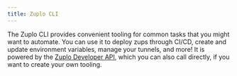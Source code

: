 ```yaml
---
title: Zuplo CLI
---
```


The Zuplo CLI provides convenient tooling for common tasks that you might want
to automate. You can use it to deploy zups through CI/CD, create and update
environment variables, manage your tunnels, and more! It is powered by the
[Zuplo Developer API](https://dev.zuplo.com/docs), which you can also call
directly, if you want to create your own tooling.
